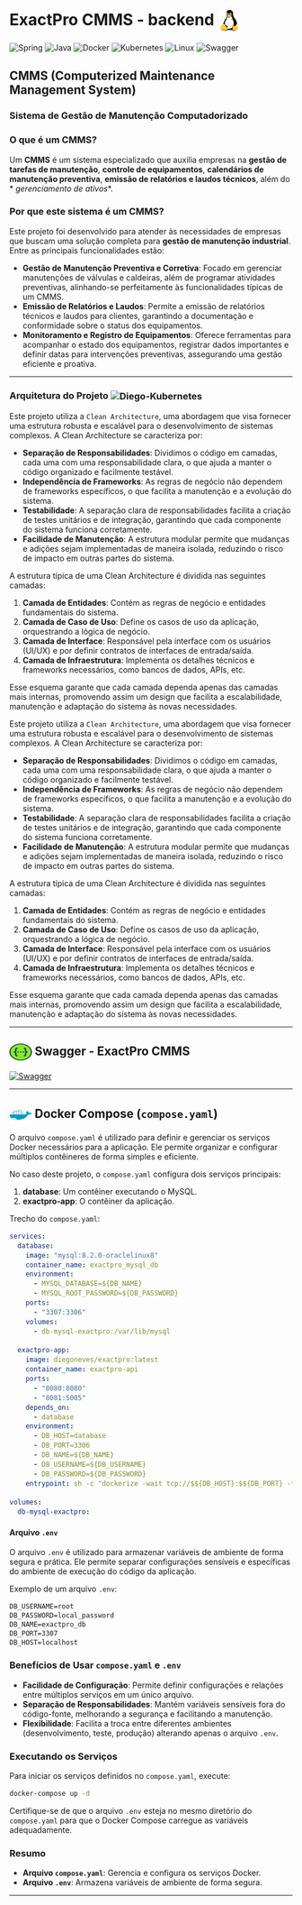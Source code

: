# ExactPro CMMS - backend <img align="center" src="https://raw.githubusercontent.com/devicons/devicon/6910f0503efdd315c8f9b858234310c06e04d9c0/icons/linux/linux-original.svg" alt="Linux" width="40" height="40">


![Spring](https://img.shields.io/badge/Spring-6DB33F?style=plastic&logo=spring&logoColor=white)
![Java](https://img.shields.io/badge/Java-ED8B00?style=plastic&logo=openjdk&logoColor=white)
![Docker](https://img.shields.io/badge/Docker-2496ED?style=plastic&logo=docker&logoColor=white)
![Kubernetes](https://img.shields.io/badge/Kubernetes-326CE5?style=plastic&logo=kubernetes&logoColor=white)
![Linux](https://img.shields.io/badge/Linux-FCC624?style=plastic&logo=linux&logoColor=black)
![Swagger](https://img.shields.io/badge/Swagger-85EA2D?style=plastic&logo=swagger&logoColor=black)

## CMMS (Computerized Maintenance Management System)

### Sistema de Gestão de Manutenção Computadorizado

### O que é um CMMS?

Um **CMMS** é um sistema especializado que auxilia empresas na **gestão de tarefas de manutenção**, **controle de
equipamentos**, **calendários de manutenção preventiva**, **emissão de relatórios e laudos técnicos**, além do *
*gerenciamento de ativos**.

### Por que este sistema é um CMMS?

Este projeto foi desenvolvido para atender às necessidades de empresas que buscam uma solução completa para **gestão de
manutenção industrial**. Entre as principais funcionalidades estão:

- **Gestão de Manutenção Preventiva e Corretiva**: Focado em gerenciar manutenções de válvulas e caldeiras, além de
  programar atividades preventivas, alinhando-se perfeitamente às funcionalidades típicas de um CMMS.
- **Emissão de Relatórios e Laudos**: Permite a emissão de relatórios técnicos e laudos para clientes, garantindo a
  documentação e conformidade sobre o status dos equipamentos.
- **Monitoramento e Registro de Equipamentos**: Oferece ferramentas para acompanhar o estado dos equipamentos, registrar
  dados importantes e definir datas para intervenções preventivas, assegurando uma gestão eficiente e proativa.

---

### Arquitetura do Projeto <img align="center" alt="Diego-Kubernetes" height="20" width="140" src="https://img.shields.io/badge/Clean%20Architecture-DD0031?style=plastic&logo=data:image/svg+xml;base64,PHN2ZyB3aWR0aD0iNzAiIGhlaWdodD0iNzAiIHZpZXdCb3g9IjAgMCA3MCA3MCIgZmlsbD0ibm9uZSIgeG1sbnM9Imh0dHA6Ly93d3cudzMub3JnLzIwMDAvc3ZnIj4KPHJlY3Qgd2lkdGg9IjcwIiBoZWlnaHQ9IjcwIiByeD0iMzUiIGZpbGw9IiNGRTJFNzUiLz4KPGcgc3Ryb2tlPSIjMDAwIiBzdHJva2Utd2lkdGg9IjMiIGZpbGw9Im5vbmUiPgo8Y2lyY2xlIGN4PSIzNSIgY3k9IjM1IiByPSIxNi41Ii8+CjxyZWN0IHg9IjEzIiB5PSIxMyIgd2lkdGg9IjQ0IiBoZWlnaHQ9IjQ0IiByeD0iMTYuNSIvPgo8Y2lyY2xlIGN4PSIzNSIgY3k9IjM1IiByPSIxNi41Ii8+CjwvZz4KPC9zdmc+Cg==&logoColor=white"/>

Este projeto utiliza a `Clean Architecture`, uma abordagem que visa fornecer uma estrutura robusta e escalável para o
desenvolvimento de sistemas complexos. A Clean Architecture se caracteriza por:

- **Separação de Responsabilidades**: Dividimos o código em camadas, cada uma com uma responsabilidade clara, o que
  ajuda a manter o código organizado e facilmente testável.
- **Independência de Frameworks**: As regras de negócio não dependem de frameworks específicos, o que facilita a
  manutenção e a evolução do sistema.
- **Testabilidade**: A separação clara de responsabilidades facilita a criação de testes unitários e de integração,
  garantindo que cada componente do sistema funciona corretamente.
- **Facilidade de Manutenção**: A estrutura modular permite que mudanças e adições sejam implementadas de maneira
  isolada, reduzindo o risco de impacto em outras partes do sistema.

A estrutura típica de uma Clean Architecture é dividida nas seguintes camadas:

1. **Camada de Entidades**: Contém as regras de negócio e entidades fundamentais do sistema.
2. **Camada de Caso de Uso**: Define os casos de uso da aplicação, orquestrando a lógica de negócio.
3. **Camada de Interface**: Responsável pela interface com os usuários (UI/UX) e por definir contratos de interfaces de
   entrada/saída.
4. **Camada de Infraestrutura**: Implementa os detalhes técnicos e frameworks necessários, como bancos de dados, APIs,
   etc.

Esse esquema garante que cada camada dependa apenas das camadas mais internas, promovendo assim um design que facilita a
escalabilidade, manutenção e adaptação do sistema às novas necessidades.

Este projeto utiliza a `Clean Architecture`, uma abordagem que visa fornecer uma estrutura robusta e escalável para o
desenvolvimento de sistemas complexos. A Clean Architecture se caracteriza por:

- **Separação de Responsabilidades**: Dividimos o código em camadas, cada uma com uma responsabilidade clara, o que
  ajuda a manter o código organizado e facilmente testável.
- **Independência de Frameworks**: As regras de negócio não dependem de frameworks específicos, o que facilita a
  manutenção e a evolução do sistema.
- **Testabilidade**: A separação clara de responsabilidades facilita a criação de testes unitários e de integração,
  garantindo que cada componente do sistema funciona corretamente.
- **Facilidade de Manutenção**: A estrutura modular permite que mudanças e adições sejam implementadas de maneira
  isolada, reduzindo o risco de impacto em outras partes do sistema.

A estrutura típica de uma Clean Architecture é dividida nas seguintes camadas:

1. **Camada de Entidades**: Contém as regras de negócio e entidades fundamentais do sistema.
2. **Camada de Caso de Uso**: Define os casos de uso da aplicação, orquestrando a lógica de negócio.
3. **Camada de Interface**: Responsável pela interface com os usuários (UI/UX) e por definir contratos de interfaces de
   entrada/saída.
4. **Camada de Infraestrutura**: Implementa os detalhes técnicos e frameworks necessários, como bancos de dados, APIs,
   etc.

Esse esquema garante que cada camada dependa apenas das camadas mais internas, promovendo assim um design que facilita a
escalabilidade, manutenção e adaptação do sistema às novas necessidades.

---

## <img align="center" src="https://raw.githubusercontent.com/devicons/devicon/6910f0503efdd315c8f9b858234310c06e04d9c0/icons/swagger/swagger-original.svg" alt="Swagger" width="40" height="30"> Swagger - ExactPro CMMS

[<img align="center" src="https://img.shields.io/badge/Swagger-85EA2D?style=plastic&logo=swagger&logoColor=black" alt="Swagger" width="80" height="20">](http://localhost:8080/swagger-ui/index.html)

---

## <img align="center" alt="Diego-Docker" height="30" width="40" src="https://raw.githubusercontent.com/devicons/devicon/master/icons/docker/docker-plain.svg"> Docker Compose (`compose.yaml`)

O arquivo `compose.yaml` é utilizado para definir e gerenciar os serviços Docker necessários para a aplicação. Ele permite organizar e configurar múltiplos contêineres de forma simples e eficiente.

No caso deste projeto, o `compose.yaml` configura dois serviços principais:

1. **database**: Um contêiner executando o MySQL.
2. **exactpro-app**: O contêiner da aplicação.

Trecho do `compose.yaml`:

```yaml
services:
  database:
    image: "mysql:8.2.0-oraclelinux8"
    container_name: exactpro_mysql_db
    environment:
      - MYSQL_DATABASE=${DB_NAME}
      - MYSQL_ROOT_PASSWORD=${DB_PASSWORD}
    ports:
      - "3307:3306"
    volumes:
      - db-mysql-exactpro:/var/lib/mysql

  exactpro-app:
    image: diegoneves/exactpro:latest
    container_name: exactpro-api
    ports:
      - "8080:8080"
      - "8081:5005"
    depends_on:
      - database
    environment:
      - DB_HOST=database
      - DB_PORT=3306
      - DB_NAME=${DB_NAME}
      - DB_USERNAME=${DB_USERNAME}
      - DB_PASSWORD=${DB_PASSWORD}
    entrypoint: sh -c "dockerize -wait tcp://$${DB_HOST}:$${DB_PORT} -timeout 20s && java -agentlib:jdwp=transport=dt_socket,server=y,suspend=n,address=*:5005 -jar target/exactpro-cmms-backend.jar"

volumes:
  db-mysql-exactpro:
```

#### Arquivo `.env`

O arquivo `.env` é utilizado para armazenar variáveis de ambiente de forma segura e prática. Ele permite separar configurações sensíveis e específicas do ambiente de execução do código da aplicação.

Exemplo de um arquivo `.env`:

```dotenv
DB_USERNAME=root
DB_PASSWORD=local_password
DB_NAME=exactpro_db
DB_PORT=3307
DB_HOST=localhost
```
### Benefícios de Usar `compose.yaml` e `.env`

- **Facilidade de Configuração**: Permite definir configurações e relações entre múltiplos serviços em um único arquivo.
- **Separação de Responsabilidades**: Mantém variáveis sensíveis fora do código-fonte, melhorando a segurança e facilitando a manutenção.
- **Flexibilidade**: Facilita a troca entre diferentes ambientes (desenvolvimento, teste, produção) alterando apenas o arquivo `.env`.

### Executando os Serviços

Para iniciar os serviços definidos no `compose.yaml`, execute:
```sh
docker-compose up -d
```

Certifique-se de que o arquivo `.env` esteja no mesmo diretório do `compose.yaml` para que o Docker Compose carregue as variáveis adequadamente.

### Resumo

- **Arquivo `compose.yaml`**: Gerencia e configura os serviços Docker.
- **Arquivo `.env`**: Armazena variáveis de ambiente de forma segura.

---
